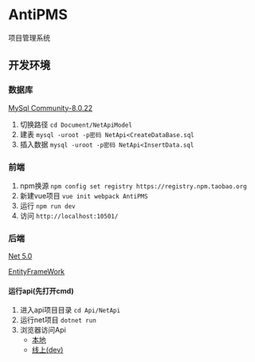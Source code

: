 # AntiPMS
项目管理系统

## 开发环境
### 数据库
[MySql Community-8.0.22](https://dev.mysql.com/downloads/)
   1. 切换路径 `cd Document/NetApiModel`
   2. 建表 `mysql -uroot -p密码 NetApi<CreateDataBase.sql`
   3. 插入数据 `mysql -uroot -p密码 NetApi<InsertData.sql`

### 前端
   1. npm换源  `npm config set registry https://registry.npm.taobao.org`
   2. 新建vue项目 `vue init webpack AntiPMS`
   3. 运行 `npm run dev`
   4. 访问 `http://localhost:10501/`

### 后端
[Net 5.0](https://docs.microsoft.com/zh-cn/dotnet/)

[EntityFrameWork](https://www.nuget.org/packages/Microsoft.EntityFrameworkCore/)

#### 运行api(先打开cmd)
   1. 进入api项目目录 `cd Api/NetApi`
   2. 运行net项目 `dotnet run`
   3. 浏览器访问Api
      + [本地](http://localhost:5000/swagger/index.html)
      + [线上(dev)](http://api.qinko.club/swagger/index.html)

